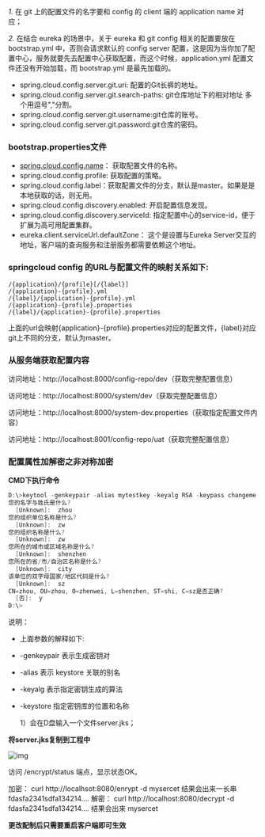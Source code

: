 *1.* 在 git 上的配置文件的名字要和 config 的 client 端的 application name 对应；

*2.* 在结合 eureka 的场景中，关于 eureka 和 git config 相关的配置要放在 bootstrap.yml 中，否则会请求默认的 config server 配置，这是因为当你加了配置中心，服务就要先去配置中心获取配置，而这个时候，application.yml 配置文件还没有开始加载，而 bootstrap.yml 是最先加载的。



- spring.cloud.config.server.git.uri: 配置的Git长裤的地址。
- spring.cloud.config.server.git.search-paths: git仓库地址下的相对地址 多个用逗号","分割。
- spring.cloud.config.server.git.username:git仓库的账号。
- spring.cloud.config.server.git.password:git仓库的密码。

### bootstrap.properties文件

- [spring.cloud.config.name](http://spring.cloud.config.name/)： 获取配置文件的名称。
- spring.cloud.config.profile: 获取配置的策略。
- spring.cloud.config.label：获取配置文件的分支，默认是master。如果是是本地获取的话，则无用。
- spring.cloud.config.discovery.enabled: 开启配置信息发现。
- spring.cloud.config.discovery.serviceId: 指定配置中心的service-id，便于扩展为高可用配置集群。
- eureka.client.serviceUrl.defaultZone： 这个是设置与Eureka Server交互的地址，客户端的查询服务和注册服务都需要依赖这个地址。

### springcloud config 的URL与配置文件的映射关系如下:

```
/{application}/{profile}[/{label}]
/{application}-{profile}.yml
/{label}/{application}-{profile}.yml
/{application}-{profile}.properties
/{label}/{application}-{profile}.properties
```

上面的url会映射{application}-{profile}.properties对应的配置文件，{label}对应git上不同的分支，默认为master。

### 从服务端获取配置内容

访问地址：http://localhost:8000/config-repo/dev（获取完整配置信息）

访问地址：http://localhost:8000/system/dev（获取完整配置信息）

访问地址：http://localhost:8000/system-dev.properties（获取指定配置文件内容）

访问地址：http://localhost:8001/config-repo/uat（获取完整配置信息）

### 配置属性加解密之非对称加密

**CMD下执行命令**

```java
D:\>keytool -genkeypair -alias mytestkey -keyalg RSA -keypass changeme -keystore server.jks -storepass letmein
您的名字与姓氏是什么?
  [Unknown]:  zhou
您的组织单位名称是什么?
  [Unknown]:  zw
您的组织名称是什么?
  [Unknown]:  zw
您所在的城市或区域名称是什么?
  [Unknown]:  shenzhen
您所在的省/市/自治区名称是什么?
  [Unknown]:  city
该单位的双字母国家/地区代码是什么?
  [Unknown]:  sz
CN=zhou, OU=zhou, O=zhenwei, L=shenzhen, ST=shi, C=sz是否正确?
  [否]:  y
D:\>
```

说明：

- 上面参数的解释如下:
- -genkeypair 表示生成密钥对
- -alias 表示 keystore 关联的别名
- -keyalg 表示指定密钥生成的算法
- -keystore 指定密钥库的位置和名称

  1）会在D盘输入一个文件server.jks；

**将server.jks复制到工程中**

![img](https://img-blog.csdn.net/20180717134709159?watermark/2/text/aHR0cHM6Ly9ibG9nLmNzZG4ubmV0L3NoZW56aGVuX3pzdw==/font/5a6L5L2T/fontsize/400/fill/I0JBQkFCMA==/dissolve/70)

访问 /encrypt/status 端点，显示状态OK。

加密： 
curl http://localhsot:8080/enrypt -d mysercet 
结果会出来一长串 fdasfa2341sdfa134214…. 
解密： 
curl http://localhost:8080/decrypt -d fdasfa2341sdfa134214…. 
结果会出来 mysercet

**更改配制后只需要重启客户端即可生效**